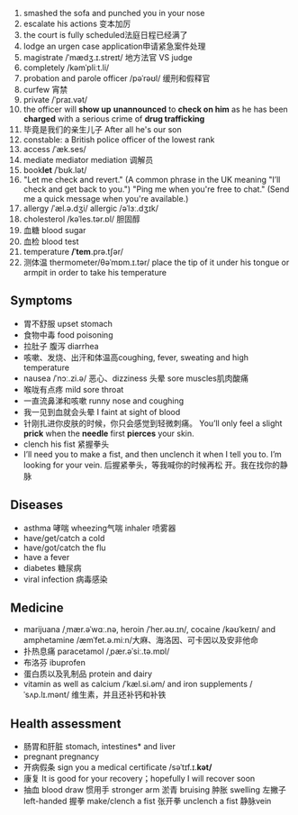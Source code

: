 1. smashed the sofa and punched you in your nose
2. escalate his actions 变本加厉
3. the court is fully scheduled法庭日程已经满了
4. lodge an urgen case application申请紧急案件处理
5. magistrate  /ˈmædʒ.ɪ.streɪt/ 地方法官 VS judge
6. completely  /kəmˈpliːt.li/
7. probation and parole officer /pəˈrəʊl/ 缓刑和假释官
8. curfew 宵禁
9. private /ˈpraɪ.vət/
10. the officer will **show up** **unannounced** to **check on him** as he has been **charged** with a serious crime of **drug trafficking**
11. 毕竟是我们的亲生儿子 After all he's our son
12. constable: a British police officer of the lowest rank
13. access /ˈæk.ses/
14. mediate mediator mediation 调解员
15. book**let** /ˈbʊk.lət/
16. "Let me check and revert."
(A common phrase in the UK meaning "I’ll check and get back to you.")
"Ping me when you're free to chat."
(Send me a quick message when you're available.)
17. allergy  /ˈæl.ə.dʒi/ allergic /əˈlɜː.dʒɪk/
18. cholesterol /kəˈles.tər.ɒl/ 胆固醇
19. 血糖 blood sugar
20. 血检 blood test
21. temperature  **/ˈtem**.prə.tʃər/
22. 测体温 thermometer/θəˈmɒm.ɪ.tər/ place the tip of it under his tongue or armpit in order to take his temperature

## Symptoms
+ 胃不舒服 upset stomach
+ 食物中毒 food poisoning
+ 拉肚子 腹泻 diarrhea
+ 咳嗽、发烧、出汗和体温高coughing, fever, sweating and high temperature
+ nausea /ˈnɔː.zi.ə/ 恶心、dizziness 头晕 sore muscles肌肉酸痛 
+ 喉咙有点疼 mild sore throat
+ 一直流鼻涕和咳嗽 runny nose and coughing
+ 我一见到血就会头晕 I faint at sight of blood
+ 针刚扎进你皮肤的时候，你只会感觉到轻微刺痛。 You’ll only feel a slight **prick** when the **needle** first **pierces** your skin.
+ clench his fist 紧握拳头
+ I’ll need you to make a fist,
and then unclench it when I tell you to. I’m looking for your vein. 后握紧拳头，等我喊你的时候再松
开。我在找你的静脉
  
## Diseases
+ asthma 哮喘 wheezing气喘 inhaler 喷雾器
+ have/get/catch a cold
+ have/got/catch the flu
+ have a fever
+ diabetes 糖尿病
+ viral infection 病毒感染

## Medicine
+ marijuana /ˌmær.əˈwɑː.nə, heroin /ˈher.əʊ.ɪn/, cocaine  /kəʊˈkeɪn/ and amphetamine /æmˈfet.ə.miːn/大麻、海洛因、可卡因以及安非他命
+ 扑热息痛 paracetamol /ˌpær.əˈsiː.tə.mɒl/
+ 布洛芬 ibuprofen
+ 蛋白质以及乳制品 protein and dairy
+ vitamin as well as calcium /ˈkæl.si.əm/ and iron supplements  /ˈsʌp.lɪ.mənt/ 维生素，并且还补钙和补铁

## Health assessment
+ 肠胃和肝脏 stomach, intestines* and liver
+ pregnant pregnancy
+ 开病假条 sign you a medical certificate /səˈtɪf.ɪ.**kət/**
+ 康复 It is good for your recovery；hopefully I will recover soon
+ 抽血 blood draw 惯用手 stronger arm 淤青 bruising 肿胀 swelling 左撇子 left-handed 握拳 make/clench a fist 张开拳 unclench a fist 静脉vein

